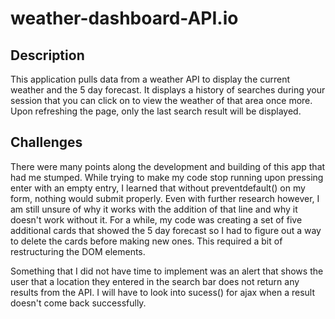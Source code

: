 # weather-dashboard-API.io

## Description
This application pulls data from a weather API to display the current weather and the 5 day forecast. It displays a history of searches during your session that you can click on to view the weather of that area once more. Upon refreshing the page, only the last search result will be displayed.

## Challenges
There were many points along the development and building of this app that had me stumped. While trying to make my code stop running upon pressing enter with an empty entry, I learned that without preventdefault() on my form, nothing would submit properly. Even with further research however, I am still unsure of why it works with the addition of that line and why it doesn't work without it. For a while, my code was creating a set of five additional cards that showed the 5 day forecast so I had to figure out a way to delete the cards before making new ones. This required a bit of restructuring the DOM elements.

Something that I did not have time to implement was an alert that shows the user that a location they entered in the search bar does not return any results from the API. I will have to look into sucess() for ajax when a result doesn't come back successfully.
